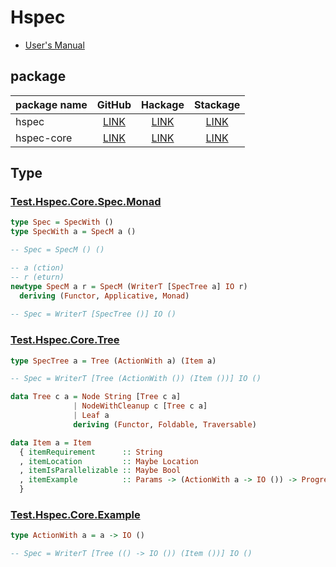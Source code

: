 # Hspec

- [User's Manual](http://hspec.github.io/)

## package

package name | GitHub | Hackage | Stackage
-------------|:------:|:-------:|:--------:
hspec | [LINK](https://github.com/hspec/hspec) | [LINK](https://hackage.haskell.org/package/hspec-2.4.7) | [LINK](https://www.stackage.org/package/hspec)
hspec-core | [LINK](https://github.com/hspec/hspec/tree/master/hspec-core) | [LINK](https://hackage.haskell.org/package/hspec-core-2.4.7) | [LINK](https://www.stackage.org/package/hspec-core)

## Type

### [Test.Hspec.Core.Spec.Monad](https://github.com/hspec/hspec/blob/master/hspec-core/src/Test/Hspec/Core/Spec/Monad.hs)

```haskell
type Spec = SpecWith ()
type SpecWith a = SpecM a ()

-- Spec = SpecM () ()

-- a (ction)
-- r (eturn)
newtype SpecM a r = SpecM (WriterT [SpecTree a] IO r)
  deriving (Functor, Applicative, Monad)
  
-- Spec = WriterT [SpecTree ()] IO ()
```

### [Test.Hspec.Core.Tree](https://github.com/hspec/hspec/blob/master/hspec-core/src/Test/Hspec/Core/Tree.hs)

```haskell
type SpecTree a = Tree (ActionWith a) (Item a)

-- Spec = WriterT [Tree (ActionWith ()) (Item ())] IO ()
```

```haskell
data Tree c a = Node String [Tree c a]
              | NodeWithCleanup c [Tree c a]
              | Leaf a
              deriving (Functor, Foldable, Traversable)
```

```haskell
data Item a = Item
  { itemRequirement      :: String
  , itemLocation         :: Maybe Location
  , itemIsParallelizable :: Maybe Bool
  , itemExample          :: Params -> (ActionWith a -> IO ()) -> ProgressCallback -> IO Result
  }
```

### [Test.Hspec.Core.Example](https://github.com/hspec/hspec/blob/master/hspec-core/src/Test/Hspec/Core/Example.hs)

```haskell
type ActionWith a = a -> IO ()

-- Spec = WriterT [Tree (() -> IO ()) (Item ())] IO ()
```













